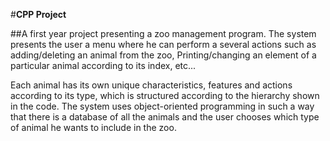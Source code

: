 #**CPP Project**

##A first year project presenting a zoo management program.
The system presents the user a menu where he can perform a several actions such as adding/deleting an animal from the zoo,
Printing/changing an element of a particular animal according to its index, etc...

Each animal has its own unique characteristics, features and actions according to its type, which is structured according to the hierarchy shown in the code.
The system uses object-oriented programming in such a way that there is a database of all the animals and the user chooses which type of animal he wants to include in the zoo.
